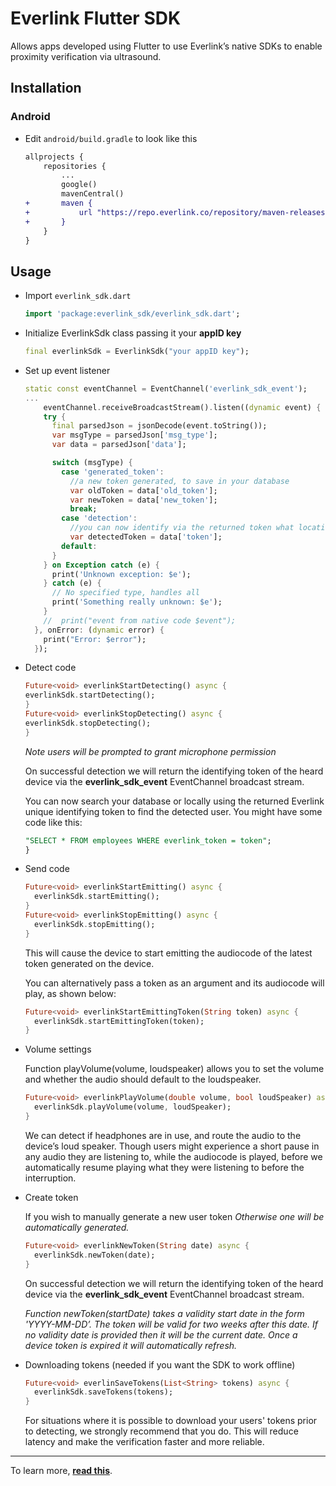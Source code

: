 # Everlink Flutter SDK

Allows apps developed using Flutter to use Everlink’s native SDKs to enable proximity verification via ultrasound.

## Installation

### Android

- Edit `android/build.gradle` to look like this

    ```diff
    allprojects {
        repositories {
            ...
            google()
            mavenCentral()
    +       maven {
    +           url "https://repo.everlink.co/repository/maven-releases/"
    +       }
        }
    }
    ```

## Usage

- Import `everlink_sdk.dart`
       
   ```dart
   import 'package:everlink_sdk/everlink_sdk.dart';
   ```

- Initialize EverlinkSdk class passing it your **appID key**

   ```dart
   final everlinkSdk = EverlinkSdk("your appID key");
   ```

- Set up event listener

  ```dart
  static const eventChannel = EventChannel('everlink_sdk_event');
  ...
      eventChannel.receiveBroadcastStream().listen((dynamic event) {
      try {
        final parsedJson = jsonDecode(event.toString());
        var msgType = parsedJson['msg_type'];
        var data = parsedJson['data'];

        switch (msgType) {
          case 'generated_token':
            //a new token generated, to save in your database
            var oldToken = data['old_token'];
            var newToken = data['new_token'];
            break;
          case 'detection':
            //you can now identify via the returned token what location/device was heard
            var detectedToken = data['token'];
          default:
        }
      } on Exception catch (e) {
        print('Unknown exception: $e');
      } catch (e) {
        // No specified type, handles all
        print('Something really unknown: $e');
      }
      //  print("event from native code $event");
    }, onError: (dynamic error) {
      print("Error: $error");
    });
  ```

- Detect code
  ```dart
  Future<void> everlinkStartDetecting() async {
  everlinkSdk.startDetecting();
  }
  Future<void> everlinkStopDetecting() async {
  everlinkSdk.stopDetecting();
  }
  ```
  
  *Note users will be prompted to grant microphone permission*

  On successful detection we will return the identifying token of the heard device via the **everlink_sdk_event** EventChannel broadcast stream.

  ‍You can now search your database or locally using the returned Everlink unique identifying token to find the detected user. You might have some code like this:

  ```sql
  "SELECT * FROM employees WHERE everlink_token = token";
  }
  ```

- Send code
  ```dart
  Future<void> everlinkStartEmitting() async {
    everlinkSdk.startEmitting();
  }
  Future<void> everlinkStopEmitting() async {
    everlinkSdk.stopEmitting();
  }
  ```

  This will cause the device to start emitting the audiocode of the latest token generated on the device.

  You can alternatively pass a token as an argument and its audiocode will play, as shown below:

  ```dart
  Future<void> everlinkStartEmittingToken(String token) async {
    everlinkSdk.startEmittingToken(token);
  }
  ```

- Volume settings

  Function playVolume(volume, loudspeaker) allows you to set the volume and whether the audio should default to the loudspeaker.

  ```dart
  Future<void> everlinkPlayVolume(double volume, bool loudSpeaker) async {
    everlinkSdk.playVolume(volume, loudSpeaker);
  }
  ```

  We can detect if headphones are in use, and route the audio to the device’s loud speaker. Though users might experience a short pause in any audio they are listening to, while the audiocode is played, before we automatically resume playing what they were listening to before the interruption.

- Create token

  If you wish to manually generate a new user token *Otherwise one will be automatically generated.*

  ```dart
  Future<void> everlinkNewToken(String date) async {
    everlinkSdk.newToken(date);
  }
  ```

  On successful detection we will return the identifying token of the heard device via the **everlink_sdk_event** EventChannel broadcast stream.

  *Function newToken(startDate) takes a validity start date in the form 'YYYY-MM-DD’. The token will be valid for two weeks after this date. If no validity date is provided then it will be the current date.  Once a device token is expired it will automatically refresh.*

- Downloading tokens (needed if you want the SDK to work offline)

  ```dart
  Future<void> everlinSaveTokens(List<String> tokens) async {
    everlinkSdk.saveTokens(tokens);
  }
  ```

  For situations where it is possible to download your users' tokens prior to detecting, we strongly recommend that you do. This will reduce latency and make the verification faster and more reliable.

---

To learn more, **[read this](https://developer.everlink.co/developer-documention/android)**.
